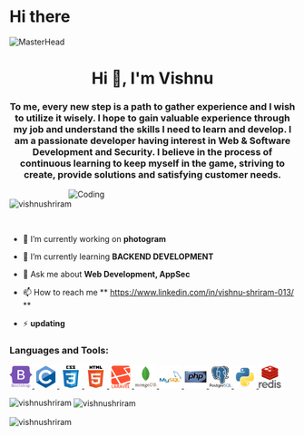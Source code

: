 # Hi there
![MasterHead](https://images.unsplash.com/photo-1566837945700-30057527ade0?ixlib=rb-1.2.1&ixid=MnwxMjA3fDB8MHxwaG90by1wYWdlfHx8fGVufDB8fHx8&auto=format&fit=crop&w=870&q=80)
<h1 align="center">Hi 👋, I'm Vishnu </h1>
<h3 align="center"> To me, every new step is a path to gather experience and I wish to utilize it wisely. I hope to gain valuable experience through my job and understand the skills I need to learn and develop. I am a passionate developer having interest in Web & Software Development and Security. I believe in the process of continuous learning to keep myself in the game, striving to create, provide solutions and satisfying customer needs. 
</h3>
<img align="right" alt="Coding" width="400" src="https://media3.giphy.com/media/TilmLMmWrRYYHjLfub/giphy.gif?cid=ecf05e47uj63yal6fxasrsu9as8wxkffa5lkqjaftxi853q7&rid=giphy.gif&ct=g">

<p align="left"> <img src="https://komarev.com/ghpvc/?username=vishnushriram&label=Profile%20views&color=0e75b6&style=flat" alt="vishnushriram" /> </p>

<p align="left"> <a href="https://twitter.com/" target="blank"><img src="https://img.shields.io/twitter/follow/?logo=twitter&style=for-the-badge" alt="" /></a> </p>

- 🔭 I’m currently working on **photogram**

- 🌱 I’m currently learning **BACKEND DEVELOPMENT**

- 💬 Ask me about **Web Development, AppSec**

- 📫 How to reach me ** https://www.linkedin.com/in/vishnu-shriram-013/ **

- ⚡ **updating**


<p align="left">
</p>

<h3 align="left">Languages and Tools:</h3>
<p align="left"> <a href="https://getbootstrap.com" target="_blank" rel="noreferrer"> <img src="https://raw.githubusercontent.com/devicons/devicon/master/icons/bootstrap/bootstrap-plain-wordmark.svg" alt="bootstrap" width="40" height="40"/> </a> <a href="https://www.cprogramming.com/" target="_blank" rel="noreferrer"> <img src="https://raw.githubusercontent.com/devicons/devicon/master/icons/c/c-original.svg" alt="c" width="40" height="40"/> </a> <a href="https://www.w3schools.com/css/" target="_blank" rel="noreferrer"> <img src="https://raw.githubusercontent.com/devicons/devicon/master/icons/css3/css3-original-wordmark.svg" alt="css3" width="40" height="40"/> </a> <a href="https://www.w3.org/html/" target="_blank" rel="noreferrer"> <img src="https://raw.githubusercontent.com/devicons/devicon/master/icons/html5/html5-original-wordmark.svg" alt="html5" width="40" height="40"/> </a> <a href="https://laravel.com/" target="_blank" rel="noreferrer"> <img src="https://raw.githubusercontent.com/devicons/devicon/master/icons/laravel/laravel-plain-wordmark.svg" alt="laravel" width="40" height="40"/> </a> <a href="https://www.mongodb.com/" target="_blank" rel="noreferrer"> <img src="https://raw.githubusercontent.com/devicons/devicon/master/icons/mongodb/mongodb-original-wordmark.svg" alt="mongodb" width="40" height="40"/> </a> <a href="https://www.mysql.com/" target="_blank" rel="noreferrer"> <img src="https://raw.githubusercontent.com/devicons/devicon/master/icons/mysql/mysql-original-wordmark.svg" alt="mysql" width="40" height="40"/> </a> <a href="https://www.php.net" target="_blank" rel="noreferrer"> <img src="https://raw.githubusercontent.com/devicons/devicon/master/icons/php/php-original.svg" alt="php" width="40" height="40"/> </a> <a href="https://www.postgresql.org" target="_blank" rel="noreferrer"> <img src="https://raw.githubusercontent.com/devicons/devicon/master/icons/postgresql/postgresql-original-wordmark.svg" alt="postgresql" width="40" height="40"/> </a> <a href="https://www.python.org" target="_blank" rel="noreferrer"> <img src="https://raw.githubusercontent.com/devicons/devicon/master/icons/python/python-original.svg" alt="python" width="40" height="40"/> </a> <a href="https://redis.io" target="_blank" rel="noreferrer"> <img src="https://raw.githubusercontent.com/devicons/devicon/master/icons/redis/redis-original-wordmark.svg" alt="redis" width="40" height="40"/> </a> </p>

<p><img align="left" src="https://github-readme-stats.vercel.app/api/top-langs?username=vishnushriram&show_icons=true&locale=en&layout=compact" alt="vishnushriram" /></p>

<p>&nbsp;<img align="center" src="https://github-readme-stats.vercel.app/api?username=vishnushriram&show_icons=true&locale=en" alt="vishnushriram" /></p>

<p><img align="center" src="https://github-readme-streak-stats.herokuapp.com/?user=vishnushriram&" alt="vishnushriram" /></p>

